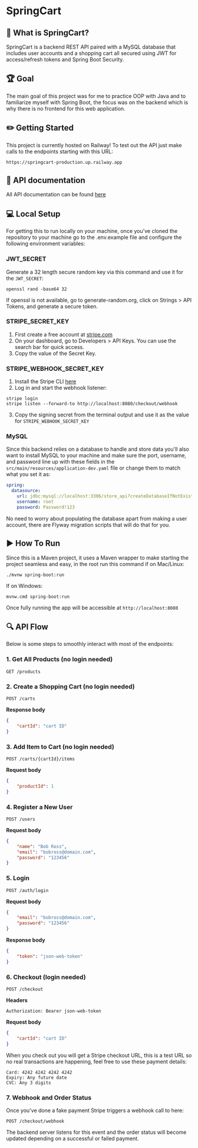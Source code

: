 # SpringCart

## 📄 What is SpringCart?
SpringCart is a backend REST API paired with a MySQL database that includes user accounts and a shopping cart all secured using JWT for access/refresh tokens and Spring Boot Security. 

## 🏆 Goal
The main goal of this project was for me to practice OOP with Java and to familiarize myself with Spring Boot, the focus was on the backend which is why there is no frontend for this web application.

## ✏️ Getting Started 
This project is currently hosted on Railway! To test out the API just make calls to the endpoints starting with this URL: 
```
https://springcart-production.up.railway.app
```

## 📜 API documentation
All API documentation can be found [here](https://springcart-production.up.railway.app/swagger-ui/index.html)

## 💻 Local Setup
For getting this to run locally on your machine, once you've cloned the repository to your machine go to the .env.example file and configure the following environment variables:

### JWT_SECRET
Generate a 32 length secure random key via this command and use it for the `JWT_SECRET`:
```
openssl rand -base64 32
```
If openssl is not available, go to generate-random.org, click on Strings > API Tokens, and generate a secure token.

### STRIPE_SECRET_KEY
1. First create a free account at [stripe.com](https://stripe.com)
2. On your dashboard, go to Developers > API Keys. You can use the search bar for quick access.
3. Copy the value of the Secret Key.

### STRIPE_WEBHOOK_SECRET_KEY
1. Install the Stripe CLI [here](https://docs.stripe.com/stripe-cli)
2. Log in and start the webhook listener:
```
stripe login
stripe listen --forward-to http://localhost:8080/checkout/webhook
```
3. Copy the signing secret from the terminal output and use it as the value for `STRIPE_WEBHOOK_SECRET_KEY`

### MySQL
Since this backend relies on a database to handle and store data you'll also want to install MySQL to your machine and make sure the port, username, and password line up with these fields in the `src/main/resources/application-dev.yaml` file or change them to match what you set it as:
```yaml
spring:
  datasource:
    url: jdbc:mysql://localhost:3306/store_api?createDatabaseIfNotExist=true
    username: root
    password: Password!123
```
No need to worry about populating the database apart from making a user account, there are Flyway migration scripts that will do that for you.

## ▶️ How To Run
Since this is a Maven project, it uses a Maven wrapper to make starting the project seamless and easy, in the root run this command if on Mac/Linux:
```
./mvnw spring-boot:run
```
If on Windows:
```
mvnw.cmd spring-boot:run
```

Once fully running the app will be accessible at `http://localhost:8080`

## 🔍 API Flow
Below is some steps to smoothly interact with most of the endpoints:

### 1. Get All Products (no login needed)
```
GET /products
```

### 2. Create a Shopping Cart (no login needed)
```
POST /carts
```
**Response body**
```json
{
    "cartId": "cart ID"
}
```

### 3. Add Item to Cart (no login needed)
```
POST /carts/{cartId}/items
```
**Request body**
```json
{
    "productId": 1
}
```

### 4. Register a New User
```
POST /users
```
**Request body**
```json
{
    "name": "Bob Ross",
    "email": "bobross@domain.com",
    "password": "123456"
}
```

### 5. Login
```
POST /auth/login
```

**Request body**
```json
{
    "email": "bobross@domain.com",
    "password": "123456"
}
```
**Response body**
```json
{
    "token": "json-web-token"
}
```

### 6. Checkout (login needed)
```
POST /checkout
```
**Headers**
```
Authorization: Bearer json-web-token
```
**Request body**
```json
{
    "cartId": "cart ID"
}
```
When you check out you will get a Stripe checkout URL, this is a test URL so no real transactions are happening, feel free to use these payment details:
```
Card: 4242 4242 4242 4242
Expiry: Any future date
CVC: Any 3 digits
```

### 7. Webhook and Order Status
Once you've done a fake payment Stripe triggers a webhook call to here:
```
POST /checkout/webhook
```
The backend server listens for this event and the order status will become updated depending on a successful or failed payment. 